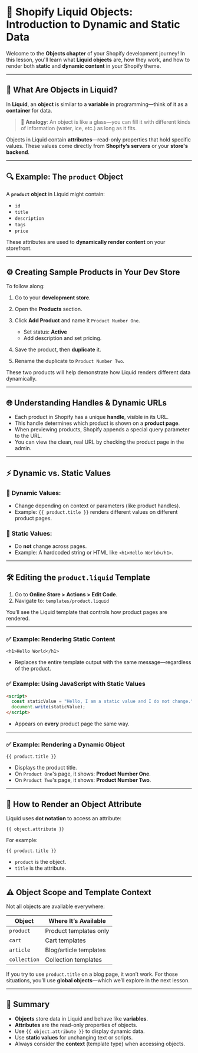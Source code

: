 # 🧱 Shopify Liquid Objects: Introduction to Dynamic and Static Data

Welcome to the **Objects chapter** of your Shopify development journey! In this lesson, you'll learn what **Liquid objects** are, how they work, and how to render both **static** and **dynamic content** in your Shopify theme.

---

## 🧠 What Are Objects in Liquid?

In **Liquid**, an **object** is similar to a **variable** in programming—think of it as a **container** for data.

> 🔁 **Analogy**: An object is like a glass—you can fill it with different kinds of information (water, ice, etc.) as long as it fits.

Objects in Liquid contain **attributes**—read-only properties that hold specific values. These values come directly from **Shopify’s servers** or your **store's backend**.

---

## 🔍 Example: The `product` Object

A **`product` object** in Liquid might contain:

* `id`
* `title`
* `description`
* `tags`
* `price`

These attributes are used to **dynamically render content** on your storefront.

---

## ⚙️ Creating Sample Products in Your Dev Store

To follow along:

1. Go to your **development store**.
2. Open the **Products** section.
3. Click **Add Product** and name it `Product Number One`.

   * Set status: **Active**
   * Add description and set pricing.
4. Save the product, then **duplicate** it.
5. Rename the duplicate to `Product Number Two`.

These two products will help demonstrate how Liquid renders different data dynamically.

---

## 🌐 Understanding Handles & Dynamic URLs

* Each product in Shopify has a unique **handle**, visible in its URL.
* This handle determines which product is shown on a **product page**.
* When previewing products, Shopify appends a special query parameter to the URL.
* You can view the clean, real URL by checking the product page in the admin.

---

## ⚡ Dynamic vs. Static Values

### 🔄 **Dynamic Values**:

* Change depending on context or parameters (like product handles).
* Example: `{{ product.title }}` renders different values on different product pages.

### 🧱 **Static Values**:

* Do **not** change across pages.
* Example: A hardcoded string or HTML like `<h1>Hello World</h1>`.

---

## 🛠️ Editing the `product.liquid` Template

1. Go to **Online Store > Actions > Edit Code**.
2. Navigate to:
   `templates/product.liquid`

You’ll see the Liquid template that controls how product pages are rendered.

---

### ✅ Example: Rendering Static Content

```liquid
<h1>Hello World</h1>
```

* Replaces the entire template output with the same message—regardless of the product.

### ✅ Example: Using JavaScript with Static Values

```html
<script>
  const staticValue = "Hello, I am a static value and I do not change.";
  document.write(staticValue);
</script>
```

* Appears on **every** product page the same way.

---

### ✅ Example: Rendering a Dynamic Object

```liquid
{{ product.title }}
```

* Displays the product title.
* On `Product One`'s page, it shows: **Product Number One**.
* On `Product Two`'s page, it shows: **Product Number Two**.

---

## 🧪 How to Render an Object Attribute

Liquid uses **dot notation** to access an attribute:

```liquid
{{ object.attribute }}
```

For example:

```liquid
{{ product.title }}
```

* `product` is the object.
* `title` is the attribute.

---

## ⚠️ Object Scope and Template Context

Not all objects are available everywhere:

| Object       | Where It’s Available   |
| ------------ | ---------------------- |
| `product`    | Product templates only |
| `cart`       | Cart templates         |
| `article`    | Blog/article templates |
| `collection` | Collection templates   |

If you try to use `product.title` on a blog page, it won’t work. For those situations, you’ll use **global objects**—which we’ll explore in the next lesson.

---

## 📌 Summary

* **Objects** store data in Liquid and behave like **variables**.
* **Attributes** are the read-only properties of objects.
* Use `{{ object.attribute }}` to display dynamic data.
* Use **static values** for unchanging text or scripts.
* Always consider the **context** (template type) when accessing objects.